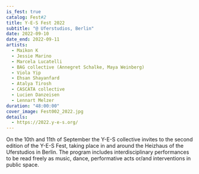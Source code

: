 ```yaml
---
is_fest: true
catalog: Fest#2
title: Y-E-S Fest 2022
subtitle: "@ Uferstudios, Berlin"
date: 2022-09-10
date_end: 2022-09-11
artists:
  - Maikon K
  - Jessie Marino
  - Marcela Lucatelli
  - BAG collective (Annegret Schalke, Maya Weinberg)
  - Viola Yip
  - Ehsan Shayanfard
  - Atalya Tirosh
  - CASCATA collective
  - Lucien Danzeisen
  - Lennart Melzer
duration: "48:00:00"
cover_image: Fest002_2022.jpg
details:
  - https://2022.y-e-s.org/
---
```

On the 10th and 11th of September the Y-E-S collective invites to the second edition of the Y-E-S Fest, taking place in and around the Heizhaus of the Uferstudios in Berlin. The program includes interdisciplinary performances to be read freely as music, dance, performative acts or/and interventions in public space.
